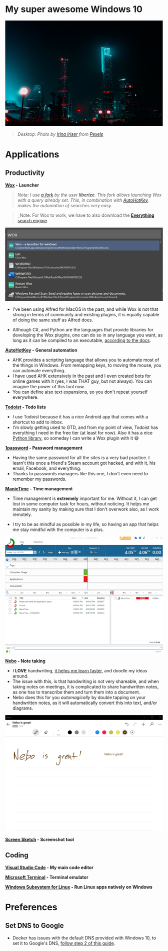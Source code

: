 # My super awesome Windows 10

![desktop](desktop.jpg)

> _Desktop: Photo by [Irina Iriser](https://www.pexels.com/@iriser?utm_content=attributionCopyText&utm_medium=referral&utm_source=pexels) from [Pexels](https://www.pexels.com/)_

# Applications

## Productivity

**[Wox](http://www.wox.one/) - Launcher**

> _Note: I use [a fork](https://github.com/liberize/Wox/releases) by the user **liberize**. This fork allows launching Wox with a query already set. This, in combination with [AutoHotKey](#autohotkey), makes the automation of searches very easy._

> _Note: For Wox to work, we have to also download the [**Everything** search engine](https://www.voidtools.com/).

![wox screenshot](screenshots/wox.png)

* I've been using Alfred for MacOS in the past, and while Wox is not that strong in terms of community and existing plugins, it is equally capable of doing the same stuff as Alfred does.

* Although C#, and Python are the languages that provide libraries for developing the Wox plugins, one can do so in any language you want, as long as it can be compiled to an executable, [according to the docs](http://doc.wox.one/en/plugin/create_plugin.html).

**[AutoHotKey](https://www.autohotkey.com/) - General automation**

* AHK provides a scripting language that allows you to automate most of the things in Windows. From remapping keys, to moving the mouse, you can automate everything.
* I have used AHK extensively in the past and I even created bots for online games with it (yes, I was THAT guy, but not always). You can imagine the power of this tool now.
* You can define also text expansions, so you don't repeat yourself everywhere.

**[Todoist](https://todoist.com/) - Todo lists**

* I use Todoist because it has a nice Android app that comes with a shortcut to add to inbox.
* I'm slowly getting used to GTD, and from my point of view, Todoist has everything I need in the free tier (at least for now). Also it has a nice [Python library](https://github.com/Doist/todoist-python), so someday I can write a Wox plugin with it 😄

**[1password](https://1password.com/) - Password management**

* Having the same password for all the sites is a very bad practice. I learn't this once a friend's Steam account got hacked, and with it, his email, Facebook, and everything.
* Thanks to passwords managers like this one, I don't even need to remember my passwords.

**[ManicTime](https://www.manictime.com/) - Time management**

* Time management is **extremely** important for me. Without it, I can get lost in some computer task for hours, without noticing. It helps me maintain my sanity by making sure that I don't overwork also, as I work remotely.

* I try to be as mindful as possible in my life, so having an app that helps me stay mindful with the computer is a plus.

![manictime screenshot](screenshots/manictime.png)

**[Nebo](https://www.nebo.app/) - Note taking**

* I **LOVE** handwriting, [it helps me learn faster](https://redbooth.com/blog/handwriting-and-memory), and doodle my ideas around.
* The issue with this, is that handwriting is not very shareable, and when taking notes on meetings, it is complicated to share handwritten notes, as one has to transcribe them and turn them into a document.
* Nebo does this for you _automagically_ by double tapping on your handwritten notes, as it will automatically convert this into text, and/or diagrams.

![nebo screenshot](screenshots/nebo.png)

**[Screen Sketch](https://www.microsoft.com/en-us/p/screen-sketch/9mz95kl8mr0l?activetab=pivot:overviewtab) - Screenshot tool**



## Coding

**[Visual Studio Code](https://code.visualstudio.com/) - My main code editor**

**[Microsoft Terminal](https://www.microsoft.com/store/productId/9N0DX20HK701) - Terminal emulator**

**[Windows Subsystem for Linux](https://docs.microsoft.com/en-us/windows/wsl/install-win10) - Run Linux apps natively on Windows**

# Preferences

## Set DNS to Google

* Docker has issues with the default DNS provided with Windows 10, to set it to Google's DNS, [follow step 2 of this guide](https://www.cactusvpn.com/tutorials/how-to-set-up-smart-dns-on-windows-10/).
